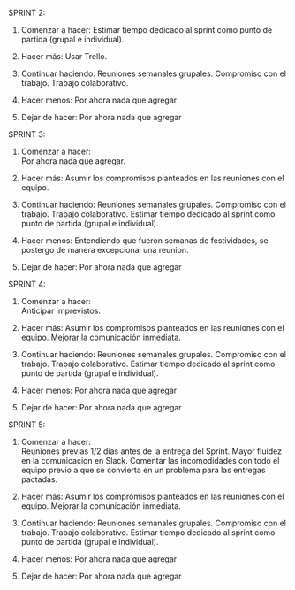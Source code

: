 
SPRINT 2:
1. Comenzar a hacer:
Estimar tiempo dedicado al sprint como punto de partida (grupal e individual).
  
2. Hacer más:
Usar Trello.

3. Continuar haciendo:
Reuniones semanales grupales.
Compromiso con el trabajo.
Trabajo colaborativo.

4. Hacer menos:
Por ahora nada que agregar

5. Dejar de hacer:
Por ahora nada que agregar

SPRINT 3:
1. Comenzar a hacer:   
Por ahora nada que agregar.

2. Hacer más:
Asumir los compromisos planteados en las reuniones con el equipo.

3. Continuar haciendo:
Reuniones semanales grupales.
Compromiso con el trabajo.
Trabajo colaborativo.
Estimar tiempo dedicado al sprint como punto de partida (grupal e individual).

4. Hacer menos:
Entendiendo que fueron semanas de festividades, se postergo de manera excepcional una reunion. 

5. Dejar de hacer:
Por ahora nada que agregar


SPRINT 4:
1. Comenzar a hacer:   
Anticipar imprevistos.

2. Hacer más:
Asumir los compromisos planteados en las reuniones con el equipo. Mejorar la comunicación inmediata.

3. Continuar haciendo:
Reuniones semanales grupales.
Compromiso con el trabajo.
Trabajo colaborativo.
Estimar tiempo dedicado al sprint como punto de partida (grupal e individual).

4. Hacer menos:
Por ahora nada que agregar 

5. Dejar de hacer:
Por ahora nada que agregar

SPRINT 5:
1. Comenzar a hacer:   
Reuniones previas 1/2 dias antes de la entrega del Sprint.
Mayor fluidez en la comunicacion en Slack.
Comentar las incomodidades con todo el equipo previo a que se convierta en un problema para las entregas pactadas.

2. Hacer más:
Asumir los compromisos planteados en las reuniones con el equipo. Mejorar la comunicación inmediata.

3. Continuar haciendo:
Reuniones semanales grupales.
Compromiso con el trabajo.
Trabajo colaborativo.
Estimar tiempo dedicado al sprint como punto de partida (grupal e individual).

4. Hacer menos:
Por ahora nada que agregar 

5. Dejar de hacer:
Por ahora nada que agregar